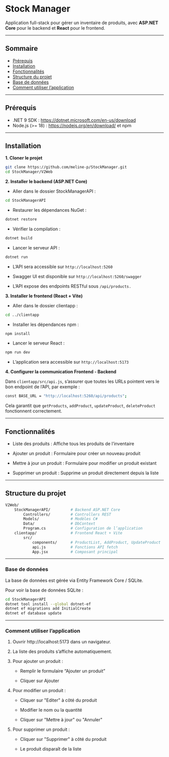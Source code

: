 # Stock Manager

Application full-stack pour gérer un inventaire de produits, avec **ASP.NET Core** pour le backend et **React** pour le frontend.

---

## Sommaire

- [Prérequis](#prérequis)
- [Installation](#installation)
- [Fonctionnalités](#fonctionnalités)
- [Structure du projet](#structure-du-projet)
- [Base de données](#base-de-données)
- [Comment utiliser l’application](#comment-utiliser-lapplication)

---

## Prérequis

- .NET 9 SDK : https://dotnet.microsoft.com/en-us/download
- Node.js (>= 18) : https://nodejs.org/en/download/
  et npm

---

## Installation

**1. Cloner le projet**

```bash
git clone https://github.com/meline-p/StockManager.git
cd StockManager/V2Web
```

**2. Installer le backend (ASP.NET Core)**

- Aller dans le dossier StockManagerAPI :

```bash
cd StockManagerAPI
```

- Restaurer les dépendances NuGet :

```bash
dotnet restore
```

- Vérifier la compilation :

```bash
dotnet build
```

- Lancer le serveur API :

```bash
dotnet run
```

- L’API sera accessible sur `http://localhost:5260`

- Swagger UI est disponible sur `http://localhost:5260/swagger`

- L’API expose des endpoints RESTful sous `/api/products.`

**3. Installer le frontend (React + Vite)**

- Aller dans le dossier clientapp :

```bash
cd ../clientapp
```

- Installer les dépendances npm :

```bash
npm install
```

- Lancer le serveur React :

```bash
npm run dev
```

- L’application sera accessible sur `http://localhost:5173`

**4. Configurer la communication Frontend - Backend**

Dans `clientapp/src/api.js`, s’assurer que toutes les URLs pointent vers le bon endpoint de l’API, par exemple :

```bash
const BASE_URL = "http://localhost:5260/api/products";
```

Cela garantit que `getProducts`, `addProduct`, `updateProduct`, `deleteProduct` fonctionnent correctement.

---

## Fonctionnalités

- Liste des produits : Affiche tous les produits de l’inventaire

- Ajouter un produit : Formulaire pour créer un nouveau produit

- Mettre à jour un produit : Formulaire pour modifier un produit existant

- Supprimer un produit : Supprime un produit directement depuis la liste

---

## Structure du projet

```bash
V2Web/
    StockManagerAPI/         # Backend ASP.NET Core
        Controllers/         # Controllers REST
        Models/              # Modèles C#
        Data/                # DbContext
        Program.cs           # Configuration de l’application
    clientapp/               # Frontend React + Vite
        src/
            components/      # ProductList, AddProduct, UpdateProduct
            api.js           # Fonctions API fetch
            App.jsx          # Composant principal
```

---

### Base de données

La base de données est gérée via Entity Framework Core / SQLite.

Pour voir la base de données SQLite :

```bash
cd StockManagerAPI
dotnet tool install --global dotnet-ef
dotnet ef migrations add InitialCreate
dotnet ef database update
```

---

### Comment utiliser l’application

1. Ouvrir http://localhost:5173 dans un navigateur.

2. La liste des produits s’affiche automatiquement.

3. Pour ajouter un produit :

   - Remplir le formulaire “Ajouter un produit”

   - Cliquer sur Ajouter

4. Pour modifier un produit :

   - Cliquer sur "Editer" à côté du produit

   - Modifier le nom ou la quantité

   - Cliquer sur "Mettre à jour" ou "Annuler"

5. Pour supprimer un produit :

   - Cliquer sur "Supprimer" à côté du produit

   - Le produit disparaît de la liste
